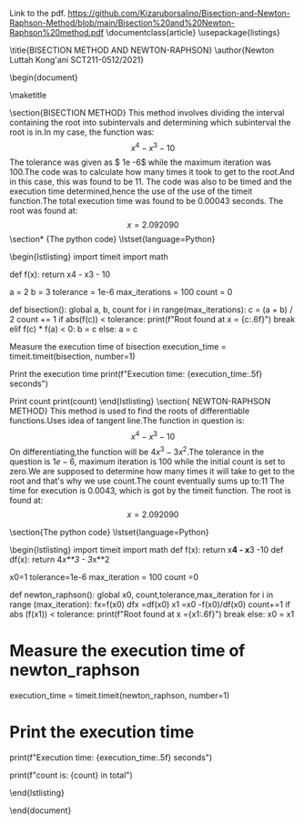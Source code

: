 Link to the pdf. 
https://github.com/Kizaruborsalino/Bisection-and-Newton-Raphson-Method/blob/main/Bisection%20and%20Newton-Raphson%20method.pdf
\documentclass{article}
\usepackage{listings}

\title{BISECTION METHOD AND NEWTON-RAPHSON}
\author{Newton Luttah Kong'ani SCT211-0512/2021}

\begin{document}

\maketitle

\section{BISECTION METHOD}
This method involves dividing the interval containing the root into subintervals and determining which subinterval the root is in.In my case, the function was:
$$x^4 - x^3 -10$$
The tolerance was given as $ 1e -6$ while the maximum iteration was 100.The code was to calculate how many times it took to get to the root.And in this case, this was found to be 11.
The code was also to be timed and the execution time determined,hence the use of the use of the timeit function.The total execution time was found to be 0.00043 seconds.
The root was found at:
$$x=2.092090$$
\section* {The python code}
\lstset{language=Python}

\begin{lstlisting}
import timeit
import math

def f(x):
return x4 - x3 - 10

a = 2
b = 3
tolerance = 1e-6
max_iterations = 100
count = 0

def bisection():
global a, b, count
for i in range(max_iterations):
c = (a + b) / 2
count += 1
if abs(f(c)) < tolerance:
print(f"Root found at x = {c:.6f}")
break
elif f(c) * f(a) < 0:
b = c
else:
a = c

Measure the execution time of bisection
execution_time = timeit.timeit(bisection, number=1)

Print the execution time
print(f"Execution time: {execution_time:.5f} seconds")

Print count
print(count)
\end{lstlisting}
\section{ NEWTON-RAPHSON METHOD}
This method is used to find the roots of differentiable functions.Uses idea of tangent line.The function in question is:
$$x^4-x^3-10$$
On differentiating,the function will be $4x^3-3x^2$.The tolerance in the question is $1e-6$, maximum iteration is 100 while the initial count is set to zero.We are supposed to determine how many times it will take to get to the root and that's why we use count.The count eventually sums up to:11
The time for execution is 0.0043, which is got by the timeit function.
The root is found at:
$$x=2.092090$$

\section{The python code}
\lstset{language=Python}

\begin{lstlisting}
import timeit
import math
def f(x):
    return x**4 - x**3 -10
def df(x):
    return 4*x**3 - 3*x**2

x0=1
tolerance=1e-6
max_iteration = 100
count =0

def newton_raphson():
    global x0, count,tolerance,max_iteration
    for i in range (max_iteration):
        fx=f(x0)
        dfx =df(x0)
        x1 =x0 -f(x0)/df(x0)
        count+=1
        if abs (f(x1)) < tolerance:
            print(f"Root found at x ={x1:.6f}")
            break
        else:
            x0 = x1
# Measure the execution time of newton_raphson
execution_time = timeit.timeit(newton_raphson, number=1)

# Print the execution time
print(f"Execution time: {execution_time:.5f} seconds")


print(f"count is: {count} in total")






\end{lstlisting}










\end{document}
